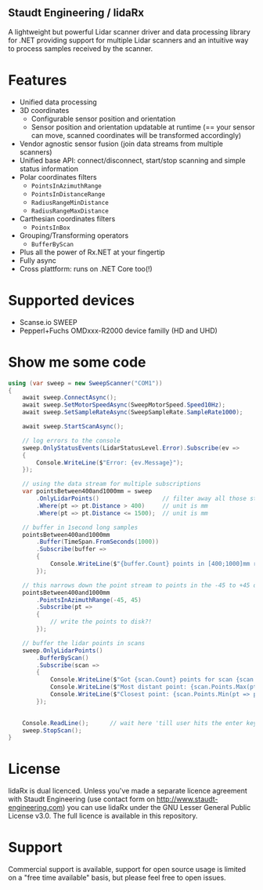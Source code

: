 Staudt Engineering / lidaRx
---------------------------

A lightweight but powerful Lidar scanner driver and data processing library for 
.NET providing support for multiple Lidar scanners and an intuitive way to process 
samples received by the scanner. 

Features
========

- Unified data processing
- 3D coordinates 
	- Configurable sensor position and orientation
	- Sensor position and orientation updatable at runtime (== your sensor can move, scanned coordinates will be transformed accordingly)
- Vendor agnostic sensor fusion (join data streams from multiple scanners)
- Unified base API: connect/disconnect, start/stop scanning and simple status information
- Polar coordinates filters
	- `PointsInAzimuthRange`
	- `PointsInDistanceRange`
	- `RadiusRangeMinDistance`
	- `RadiusRangeMaxDistance`
- Carthesian coordinates filters
	- `PointsInBox`
- Grouping/Transforming operators
	- `BufferByScan`
- Plus all the power of Rx.NET at your fingertip
- Fully async
- Cross plattform: runs on .NET Core too(!)

Supported devices
=================

- Scanse.io SWEEP
- Pepperl+Fuchs OMDxxx-R2000 device familly (HD and UHD)

Show me some code
=================

```csharp
using (var sweep = new SweepScanner("COM1"))
{
    await sweep.ConnectAsync();
    await sweep.SetMotorSpeedAsync(SweepMotorSpeed.Speed10Hz);
    await sweep.SetSampleRateAsync(SweepSampleRate.SampleRate1000);

	await sweep.StartScanAsync();

	// log errors to the console
	sweep.OnlyStatusEvents(LidarStatusLevel.Error).Subscribe(ev =>
	{
		Console.WriteLine($"Error: {ev.Message}");
	});

    // using the data stream for multiple subscriptions
    var pointsBetween400and1000mm = sweep
		.OnlyLidarPoints()					// filter away all those status messages
        .Where(pt => pt.Distance > 400)		// unit is mm
		.Where(pt => pt.Distance <= 1500);	// unit is mm

    // buffer in 1second long samples
    pointsBetween400and1000mm
        .Buffer(TimeSpan.FromSeconds(1000))
        .Subscribe(buffer =>
        {
            Console.WriteLine($"{buffer.Count} points in [400;1000]mm range per second");
        });

    // this narrows down the point stream to points in the -45 to +45 degree range
    pointsBetween400and1000mm
        .PointsInAzimuthRange(-45, 45)
        .Subscribe(pt =>
        {
            // write the points to disk?!
        });

    // buffer the lidar points in scans
    sweep.OnlyLidarPoints()
        .BufferByScan()
        .Subscribe(scan =>
        {
            Console.WriteLine($"Got {scan.Count} points for scan {scan.Scan}");
            Console.WriteLine($"Most distant point: {scan.Points.Max(pt => pt.Distance)}mm");
            Console.WriteLine($"Closest point: {scan.Points.Min(pt => pt.Distance)}mm");
        });

	
	Console.ReadLine();      // wait here 'till user hits the enter key
	sweep.StopScan();
}
```

License
=======

lidaRx is dual licenced. Unless you've made a separate licence agreement with
Staudt Engineering (use contact form on http://www.staudt-engineering.com) you
can use lidaRx under the GNU Lesser General Public License v3.0. The full 
licence is available in this repository.

Support
=======

Commercial support is available, support for open source usage is limited on a 
"free time available" basis, but please feel free to open issues.
